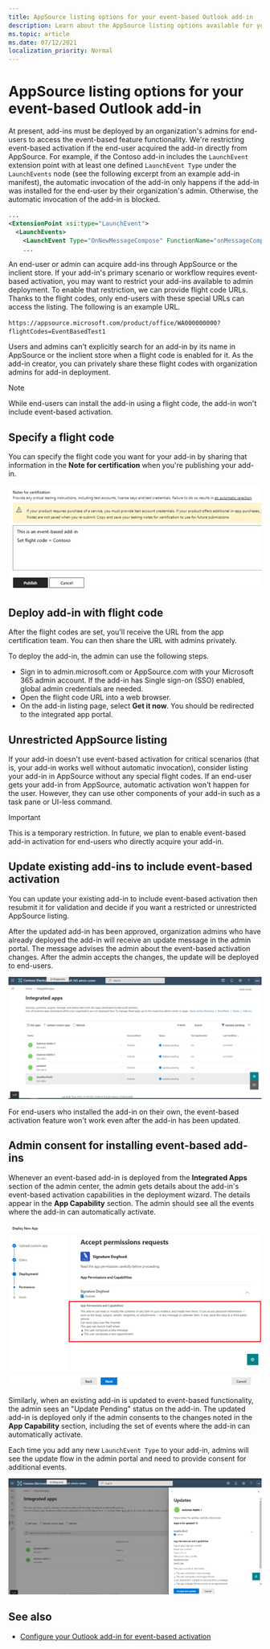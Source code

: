 ```yaml
---
title: AppSource listing options for your event-based Outlook add-in
description: Learn about the AppSource listing options available for your Outlook add-in that implements event-based activation.
ms.topic: article
ms.date: 07/12/2021
localization_priority: Normal
---
```


# AppSource listing options for your event-based Outlook add-in

At present, add-ins must be deployed by an organization's admins for end-users to access the event-based feature functionality. We're restricting event-based activation if the end-user acquired the add-in directly from AppSource. For example, if the Contoso add-in includes the `LaunchEvent` extension point with at least one defined `LaunchEvent Type` under the `LaunchEvents` node (see the following excerpt from an example add-in manifest), the automatic invocation of the add-in only happens if the add-in was installed for the end-user by their organization's admin. Otherwise, the automatic invocation of the add-in is blocked.

```xml
...
<ExtensionPoint xsi:type="LaunchEvent">
  <LaunchEvents>
    <LaunchEvent Type="OnNewMessageCompose" FunctionName="onMessageComposeHandler"/>
    ...
```

An end-user or admin can acquire add-ins through AppSource or the inclient store. If your add-in's primary scenario or workflow requires event-based activation, you may want to restrict your add-ins available to admin deployment. To enable that restriction, we can provide flight code URLs. Thanks to the flight codes, only end-users with these special URLs can access the listing. The following is an example URL.

`https://appsource.microsoft.com/product/office/WA000000000?flightCodes=EventBasedTest1`

Users and admins can't explicitly search for an add-in by its name in AppSource or the inclient store when a flight code is enabled for it. As the add-in creator, you can privately share these flight codes with organization admins for add-in deployment.

> [!NOTE]
> While end-users can install the add-in using a flight code, the add-in won't include event-based activation.

## Specify a flight code

You can specify the flight code you want for your add-in by sharing that information in the **Note for certification** when you're publishing your add-in.

![Screenshot showing example request for flight code in Notes for certification screen during publishing process.](../images/outlook-publish-notes-for-certification.png)

## Deploy add-in with flight code

After the flight codes are set, you'll receive the URL from the app certification team. You can then share the URL with admins privately.

To deploy the add-in, the admin can use the following steps.

- Sign in to admin.microsoft.com or AppSource.com with your Microsoft 365 admin account. If the add-in has Single sign-on (SSO) enabled, global admin credentials are needed.
- Open the flight code URL into a web browser.
- On the add-in listing page, select **Get it now**. You should be redirected to the integrated app portal.

## Unrestricted AppSource listing

If your add-in doesn't use event-based activation for critical scenarios (that is, your add-in works well without automatic invocation), consider listing your add-in in AppSource without any special flight codes. If an end-user gets your add-in from AppSource, automatic activation won't happen for the user. However, they can use other components of your add-in such as a task pane or UI-less command.

> [!IMPORTANT]
> This is a temporary restriction. In future, we plan to enable event-based add-in activation for end-users who directly acquire your add-in.

## Update existing add-ins to include event-based activation

You can update your existing add-in to include event-based activation then resubmit it for validation and decide if you want a restricted or unrestricted AppSource listing.

After the updated add-in has been approved, organization admins who have already deployed the add-in will receive an update message in the admin portal. The message advises the admin about the event-based activation changes. After the admin accepts the changes, the update will be deployed to end-users.

![Screenshot of app update notification on "Integrated apps" screen.](../images/outlook-deploy-update-notification.png)

For end-users who installed the add-in on their own, the event-based activation feature won't work even after the add-in has been updated.

## Admin consent for installing event-based add-ins

Whenever an event-based add-in is deployed from the **Integrated Apps** section of the admin center, the admin gets details about the add-in's event-based activation capabilities in the deployment wizard. The details appear in the **App Capability** section. The admin should see all the events where the add-in can automatically activate.

![Screenshot of "Accept permissions requests" screen when deploying a new app.](../images/outlook-deploy-accept-permissions-requests.png)

Similarly, when an existing add-in is updated to event-based functionality, the admin sees an "Update Pending" status on the add-in. The updated add-in is deployed only if the admin consents to the changes noted in the **App Capability** section, including the set of events where the add-in can automatically activate.

Each time you add any new `LaunchEvent Type` to your add-in, admins will see the update flow in the admin portal and need to provide consent for additional events.

![Screenshot of "Updates" flow when deploying an updated app.](../images/outlook-deploy-update-flow.png)

## See also

- [Configure your Outlook add-in for event-based activation](autolaunch.md)
